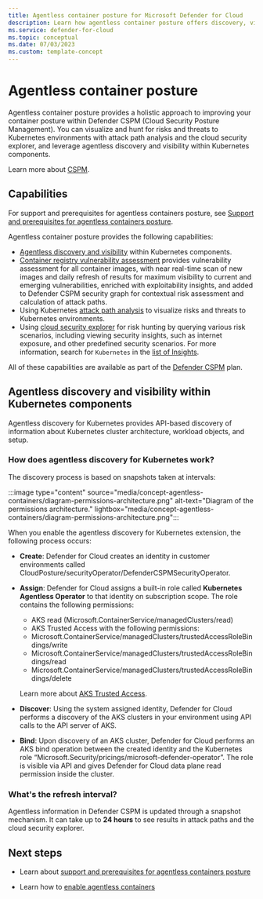 ```yaml
---
title: Agentless container posture for Microsoft Defender for Cloud
description: Learn how agentless container posture offers discovery, visibility, and vulnerability assessment for containers without installing an agent on your machines.
ms.service: defender-for-cloud
ms.topic: conceptual
ms.date: 07/03/2023
ms.custom: template-concept
---
```


# Agentless container posture

Agentless container posture provides a holistic approach to improving your container posture within Defender CSPM (Cloud Security Posture Management). You can visualize and hunt for risks and threats to Kubernetes environments with attack path analysis and the cloud security explorer, and leverage agentless discovery and visibility within Kubernetes components.

Learn more about [CSPM](concept-cloud-security-posture-management.md).

## Capabilities

For support and prerequisites for agentless containers posture, see [Support and prerequisites for agentless containers posture](support-agentless-containers-posture.md).

Agentless container posture provides the following capabilities:

- [Agentless discovery and visibility](#agentless-discovery-and-visibility-within-kubernetes-components) within Kubernetes components.
- [Container registry vulnerability assessment](agentless-container-registry-vulnerability-assessment.md) provides vulnerability assessment for all container images, with near real-time scan of new images and daily refresh of results for maximum visibility to current and emerging vulnerabilities, enriched with exploitability insights, and added to Defender CSPM security graph for contextual risk assessment and calculation of attack paths.
- Using Kubernetes [attack path analysis](concept-attack-path.md) to visualize risks and threats to Kubernetes environments.
- Using [cloud security explorer](how-to-manage-cloud-security-explorer.md) for risk hunting by querying various risk scenarios, including viewing security insights, such as internet exposure, and other predefined security scenarios. For more information, search for `Kubernetes` in the [list of Insights](attack-path-reference.md#insights).

All of these capabilities are available as part of the [Defender CSPM](concept-cloud-security-posture-management.md) plan.

## Agentless discovery and visibility within Kubernetes components

Agentless discovery for Kubernetes provides API-based discovery of information about Kubernetes cluster architecture, workload objects, and setup.

### How does agentless discovery for Kubernetes work?

The discovery process is based on snapshots taken at intervals:

:::image type="content" source="media/concept-agentless-containers/diagram-permissions-architecture.png" alt-text="Diagram of the permissions architecture." lightbox="media/concept-agentless-containers/diagram-permissions-architecture.png":::

When you enable the agentless discovery for Kubernetes extension, the following process occurs:

- **Create**: Defender for Cloud creates an identity in customer environments called CloudPosture/securityOperator/DefenderCSPMSecurityOperator.
- **Assign**: Defender for Cloud assigns a built-in role called **Kubernetes Agentless Operator** to that identity on subscription scope. The role contains the following permissions:

  - AKS read (Microsoft.ContainerService/managedClusters/read)
  - AKS Trusted Access with the following permissions:
  - Microsoft.ContainerService/managedClusters/trustedAccessRoleBindings/write
  - Microsoft.ContainerService/managedClusters/trustedAccessRoleBindings/read
  - Microsoft.ContainerService/managedClusters/trustedAccessRoleBindings/delete

   Learn more about [AKS Trusted Access](/azure/aks/trusted-access-feature).

- **Discover**: Using the system assigned identity, Defender for Cloud performs a discovery of the AKS clusters in your environment using API calls to the API server of AKS.
- **Bind**: Upon discovery of an AKS cluster, Defender for Cloud performs an AKS bind operation between the created identity and the Kubernetes role “Microsoft.Security/pricings/microsoft-defender-operator”. The role is visible via API and gives Defender for Cloud data plane read permission inside the cluster.

### What's the refresh interval?

Agentless information in Defender CSPM is updated through a snapshot mechanism. It can take up to **24 hours** to see results in attack paths and the cloud security explorer.

## Next steps

- Learn about [support and prerequisites for agentless containers posture](support-agentless-containers-posture.md)

- Learn how to [enable agentless containers](how-to-enable-agentless-containers.md)

